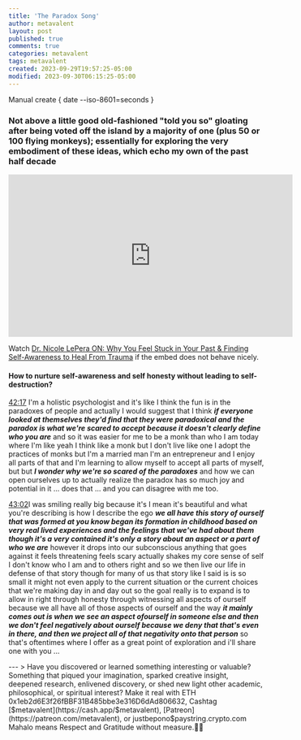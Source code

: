 ```yaml
---
title: 'The Paradox Song'
author: metavalent
layout: post
published: true
comments: true
categories: metavalent
tags: metavalent
created: 2023-09-29T19:57:25-05:00
modified: 2023-09-30T06:15:25-05:00
---
```


Manual create { date --iso-8601=seconds }

### Not above a little good old-fashioned "told you so" gloating after being voted off the island by a majority of one (plus 50 or 100 flying monkeys); essentially for exploring the very embodiment of these ideas, which echo my own of the past half decade

<!-- Native HTML5 Embed - GitHub LFS storage: append ?raw=true  
<video width="560" height="320" controls>
  <source src="https://github.com/metavalent/metavalent.github.io/blob/gh-pages/assets/audio-video/FILENAME.mp4?raw=true" type="video/mp4">
  <source src=src="https://github.com/metavalent/metavalent.github.io/blob/gh-pages/assets/audio-video/FILENAME.webm?raw=true" type="video/webm">
Your browser does not support the video tag.
</video>
-->

<!-- YouTube Player -->
<iframe id="ytplayer" type="text/html" width="560" height="320"
  src="https://www.youtube.com/embed/scKpJ3Rf3qE?autoplay=1"
  frameborder="0"></iframe>

Watch [Dr. Nicole LePera ON: Why You Feel Stuck in Your Past & Finding Self-Awareness to Heal From Trauma](https://youtu.be/scKpJ3Rf3qE) if the embed does not behave nicely.

<!-- HTML5 Audio Embed - GitHub LFS storage: append ?raw=true  
<audio controls>
  <source src="https://github.com/metavalent/metavalent.github.io/blob/gh-pages/assets/audio-video/FILENAME.mp4?raw=true" type="audio/mpeg">
  <source src="https://github.com/metavalent/metavalent.github.io/blob/gh-pages/assets/audio-video/FILENAME.mp4?raw=true" type="audio/ogg">
Your browser does not support the audio element.
</audio>
-->

<!-- For custom thumbnail
![alt text](/assets/images/image.jpg "title")
-->

<h4>How to nurture self-awareness and self honesty without leading to self-destruction?</h4>

<p><a href="https://www.youtu.be/scKpJ3Rf3qE?t=2537s" target="_blank">42:17</a> I'm a holistic psychologist and it's like I think the fun is in the paradoxes of people and actually I would suggest that I think <strong><em>if everyone looked at themselves they'd find that they were paradoxical and the paradox is what we're scared to accept because it doesn't clearly define who you are</em></strong> and so it was easier for me to be a monk than who I am today where I'm like yeah I think like a monk but I don't live like one I adopt the practices of monks but I'm a married man I'm an entrepreneur and I enjoy all parts of that and I'm learning to allow myself to accept all parts of myself, but but <strong><em>I wonder why we're so scared of the paradoxes</em></strong> and how we can open ourselves up to actually realize the paradox has so much joy and potential in it ... does that ... and you can disagree with me too.<br />
<p><a href="https://youtu.be/scKpJ3Rf3qE?t=2582" target="_blank">43:02</a>I was smiling really big because it's I mean it's beautiful and what you're describing is how I describe the ego <strong><em>we all have this story of ourself that was formed at you know began its formation in childhood based on very real lived experiences and the feelings that we've had about them though it's a very contained it's only a story about an aspect or a part of who we are</em></strong> however it drops into our subconscious anything that goes against it feels threatening feels scary actually shakes my core sense of self I don't know who I am and to others right and so we then live our life in defense of that story though  for many of us that story like I said is is so small it might not even apply to the current situation or the current choices that we're making day in and day out so the goal really is to expand is to allow in right through honesty through witnessing all aspects of ourself because we all have all of those aspects of ourself and the way <strong><em>it mainly comes out is when we see an aspect ofourself in someone else and then we don't feel negatively about ourself because we deny that that's even in there, and then we project all of that negativity onto that person</em></strong> so that's oftentimes where I offer as a great point of exploration and i'll share one with you ...
<p></p>
<p></p>
<p></p>
---
> Have you discovered or learned something interesting or valuable? Something that piqued your imagination, sparked creative insight, deepened research, enlivened discovery, or shed new light other academic, philosophical, or spiritual interest? Make it real with ETH 0x1eb2d6E3f26fBBF31B485bbe3e316D6dAd806632, Cashtag [$metavalent](https://cash.app/$metavalent), [Patreon](https://patreon.com/metavalent), or justbepono$paystring.crypto.com Mahalo means Respect and Gratitude without measure.🙏🏼
